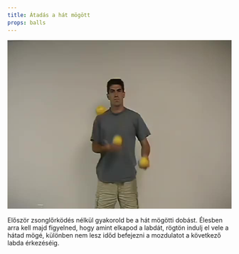 ```yaml
---
title: Átadás a hát mögött
props: balls
---
```


![Átadás a hát mögött](site/videos/poster/behindtheback.jpg)

Először zsonglőrködés nélkül gyakorold be a hát mögötti dobást. Élesben arra kell majd figyelned, hogy amint elkapod a labdát, rögtön indulj el vele a hátad mögé, különben nem lesz időd befejezni a mozdulatot a következő labda érkezéséig.


